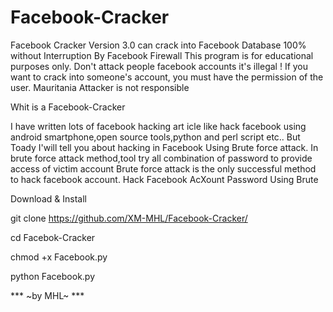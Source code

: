 # Facebook-Cracker


 Facebook Cracker Version 3.0 can crack into Facebook Database 100% without Interruption By Facebook Firewall 
 This program is for educational purposes only.
 Don't attack people facebook accounts it's illegal ! 
 If you want to crack into someone's account, you must have the permission of the user. 
 Mauritania Attacker is not responsible

 Whit is a Facebook-Cracker

 I have written lots of facebook hacking art icle like hack facebook using android smartphone,open source tools,python and perl script etc.. But Toady I'will tell you about hacking in Facebook Using Brute force attack.
 In brute force attack method,tool try all combination of password to provide access of victim account Brute force attack is the only successful method to hack facebook account. Hack Facebook AcXount Password Using Brute

 Download & Install

 git clone https://github.com/XM-MHL/Facebook-Cracker/
   
 cd Facebok-Cracker

 chmod +x Facebook.py

 python Facebook.py



***  ~by MHL~  ***
